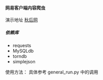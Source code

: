 #### 网易客户端内容爬虫

演示地址 [秋后网](https://www.qiuhou.me/)

##### 依赖库
- requests
- MySQLdb 
- torndb
- simplejson

使用方法：
具体参考 general_run.py 中的调用
